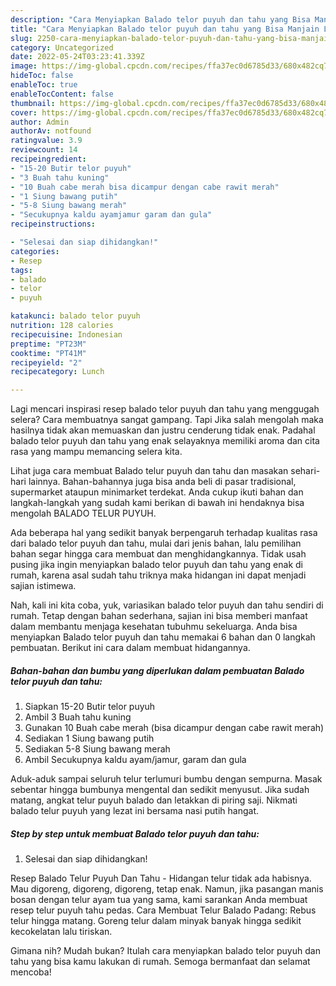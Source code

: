 ```yaml
---
description: "Cara Menyiapkan Balado telor puyuh dan tahu yang Bisa Manjain Lidah, Buat Buka Puasa Menggugah Selera"
title: "Cara Menyiapkan Balado telor puyuh dan tahu yang Bisa Manjain Lidah, Buat Buka Puasa Menggugah Selera"
slug: 2250-cara-menyiapkan-balado-telor-puyuh-dan-tahu-yang-bisa-manjain-lidah-buat-buka-puasa-menggugah-selera
category: Uncategorized
date: 2022-05-24T03:23:41.339Z
image: https://img-global.cpcdn.com/recipes/ffa37ec0d6785d33/680x482cq70/balado-telor-puyuh-dan-tahu-foto-resep-utama.jpg
hideToc: false
enableToc: true
enableTocContent: false
thumbnail: https://img-global.cpcdn.com/recipes/ffa37ec0d6785d33/680x482cq70/balado-telor-puyuh-dan-tahu-foto-resep-utama.jpg
cover: https://img-global.cpcdn.com/recipes/ffa37ec0d6785d33/680x482cq70/balado-telor-puyuh-dan-tahu-foto-resep-utama.jpg
author: Admin
authorAv: notfound
ratingvalue: 3.9
reviewcount: 14
recipeingredient:
- "15-20 Butir telor puyuh"
- "3 Buah tahu kuning"
- "10 Buah cabe merah bisa dicampur dengan cabe rawit merah"
- "1 Siung bawang putih"
- "5-8 Siung bawang merah"
- "Secukupnya kaldu ayamjamur garam dan gula"
recipeinstructions:

- "Selesai dan siap dihidangkan!"
categories:
- Resep
tags:
- balado
- telor
- puyuh

katakunci: balado telor puyuh 
nutrition: 128 calories
recipecuisine: Indonesian
preptime: "PT23M"
cooktime: "PT41M"
recipeyield: "2"
recipecategory: Lunch

---
```



Lagi mencari inspirasi resep balado telor puyuh dan tahu yang menggugah selera? Cara membuatnya sangat gampang. Tapi Jika salah mengolah maka hasilnya tidak akan memuaskan dan justru cenderung tidak enak. Padahal balado telor puyuh dan tahu yang enak selayaknya memiliki aroma dan cita rasa yang mampu memancing selera kita.


Lihat juga cara membuat Balado telur puyuh dan tahu dan masakan sehari-hari lainnya. Bahan-bahannya juga bisa anda beli di pasar tradisional, supermarket ataupun minimarket terdekat. Anda cukup ikuti bahan dan langkah-langkah yang sudah kami berikan di bawah ini hendaknya bisa mengolah BALADO TELUR PUYUH.

Ada beberapa hal yang sedikit banyak berpengaruh terhadap kualitas rasa dari balado telor puyuh dan tahu, mulai dari jenis bahan, lalu pemilihan bahan segar hingga cara membuat dan menghidangkannya. Tidak usah pusing jika ingin menyiapkan balado telor puyuh dan tahu yang enak di rumah, karena asal sudah tahu triknya maka hidangan ini dapat menjadi sajian istimewa.


Nah, kali ini kita coba, yuk, variasikan balado telor puyuh dan tahu sendiri di rumah. Tetap dengan bahan sederhana, sajian ini bisa memberi manfaat dalam membantu menjaga kesehatan tubuhmu sekeluarga. Anda bisa menyiapkan Balado telor puyuh dan tahu memakai 6 bahan dan 0 langkah pembuatan. Berikut ini cara dalam membuat hidangannya.

<!--inarticleads1-->

##### Bahan-bahan dan bumbu yang diperlukan dalam pembuatan Balado telor puyuh dan tahu:

1. Siapkan 15-20 Butir telor puyuh
1. Ambil 3 Buah tahu kuning
1. Gunakan 10 Buah cabe merah (bisa dicampur dengan cabe rawit merah)
1. Sediakan 1 Siung bawang putih
1. Sediakan 5-8 Siung bawang merah
1. Ambil Secukupnya kaldu ayam/jamur, garam dan gula


Aduk-aduk sampai seluruh telur terlumuri bumbu dengan sempurna. Masak sebentar hingga bumbunya mengental dan sedikit menyusut. Jika sudah matang, angkat telur puyuh balado dan letakkan di piring saji. Nikmati balado telur puyuh yang lezat ini bersama nasi putih hangat. 

<!--inarticleads2-->

##### Step by step untuk membuat Balado telor puyuh dan tahu:


1. Selesai dan siap dihidangkan!

Resep Balado Telur Puyuh Dan Tahu - Hidangan telur tidak ada habisnya. Mau digoreng, digoreng, digoreng, tetap enak. Namun, jika pasangan manis bosan dengan telur ayam tua yang sama, kami sarankan Anda membuat resep telur puyuh tahu pedas. Cara Membuat Telur Balado Padang: Rebus telur hingga matang. Goreng telur dalam minyak banyak hingga sedikit kecokelatan lalu tiriskan. 

Gimana nih? Mudah bukan? Itulah cara menyiapkan balado telor puyuh dan tahu yang bisa kamu lakukan di rumah. Semoga bermanfaat dan selamat mencoba!
